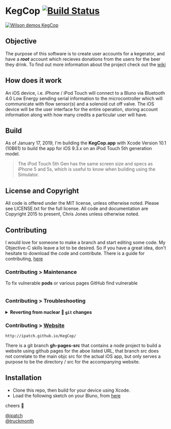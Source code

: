 <a id="kegcop"></a>

# KegCop [![Build Status](https://travis-ci.org/ipatch/KegCop.svg?branch=master)](https://travis-ci.org/ipatch/KegCop)

[![Wilson demos KegCop](http://img.youtube.com/vi/1a6hxUb3zfU/0.jpg)](http://www.youtube.com/watch?v=1a6hxUb3zfU)

<a id="objective"></a>

## Objective

The purpose of this software is to create user accounts for a kegerator, and have a **_root_** account which recieves donations from the users for the beer they drink.  To find out more information about the project check out the [wiki](https://github.com/ipatch/KegCop/wiki)

<a id="how-does-it-work"></a>

## How does it work

An iOS device, i.e. iPhone / iPod Touch will connect to a Bluno via Bluetooth 4.0 Low Energy sending serial information to the microcontroller which will communicate with flow sensor(s) and a solenoid cut off valve.  The iOS device will be the user interface for the entire operation, storing account information along with how many credits a particular user will have.

<a id="build"></a>

## Build

As of January 17, 2019, I'm building the **KegCop.app** with Xcode Version 10.1 (10B61) to build the app for iOS 9.3.x on an iPod Touch 5th generation model.

> The iPod Touch 5th Gen has the same screen size and specs as iPhone 5 and 5s, which is useful to know when building using the Simulator.

<a id="license-and-copyright"></a>

## License and Copyright

All code is offered under the MIT license, unless otherwise noted.  Please see LICENSE.txt for
the full license.  All code and documentation are Copyright 2015 to present, Chris Jones unless otherwise noted.

<a id="contributing"></a>

## Contributing

I would love for someone to make a branch and start editing some code.  My Objective-C skills leave a lot to be desired.  So if you have a great idea, don't hesitate to download the code and contribute.  There is a guide for contributing, [here](https://github.com/ipatch/KegCop/wiki/Contribute)

### Contributing > Maintenance

To fix vulnerable **pods** or various pages GitHub find vulnerable

```shell

```

### Contributing > Troubleshooting

<details>
<summary><strong>Reverting from nuclear 🤯 <code>git</code> changes</strong></summary>

#### Workaround > git

god forbid‚™️ I `merge` then `push` a branch into master that I did not mean to, perform the below steps

```shell
git reset --hard [tag/branch/commit id]
echo "reset local working branch, ie. [master] to one of the specified fields"
git push [remote(s)] -f
echo "[remote] can be `origin` or `upstream`"
echo "NOTE: the above two step should revert a brach local and remote from nuclear changes"
```

</details>

### Contributing > [Website](http://ipatch.github.io/KegCop/)

```shell
http://ipatch.github.io/KegCop/
```

There is a git branch **gh-pages-src** that contains a node project to build a website using github pages for the aboe listed URL, that branch src does not correlate to the main objc src for the actual iOS app, but only serves a purpose to be the directory / src for the accompanying website.

<a id="installation"></a>

## Installation

- Clone this repo, then build for your device using Xcode.
- Load the following sketch on your Bluno, from [here](https://github.com/ipatch/KegCop/blob/master/KegCop-Bluno-sketch.c)

cheers 🍻

[@ipatch](https://github.com/ipatch)<br />
[@truckmonth](https://twitter.com/truckmonth)
